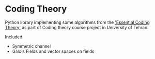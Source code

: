 # Coding Theory

Python library implementing some algorithms from the ['Essential Coding Theory'](https://cse.buffalo.edu/faculty/atri/courses/coding-theory/book/) as part of Coding theory course project in University of Tehran.

Included:

* Symmetric channel
* Galois Fields and vector spaces on fields
